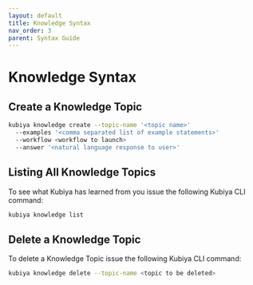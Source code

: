 ```yaml
---
layout: default
title: Knowledge Syntax
nav_order: 3
parent: Syntax Guide
---
```

# Knowledge Syntax

## Create a Knowledge Topic

```bash
kubiya knowledge create --topic-name '<topic name>' 
  --examples '<comma separated list of example statements>' 
  --workflow <workflow to launch> 
  --answer '<natural language response to user>'
```

## Listing All Knowledge Topics

To see what Kubiya has learned from you issue the following Kubiya CLI command:

```bash
kubiya knowledge list
```

## Delete a Knowledge Topic

To delete a Knowledge Topic issue the following Kubiya CLI command:

```bash
kubiya knowledge delete --topic-name <topic to be deleted>
```
